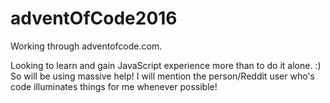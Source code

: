 # adventOfCode2016
Working through adventofcode.com.

Looking to learn and gain JavaScript experience more than to do it alone. :) So will be using massive help!
I will mention the person/Reddit user who's code illuminates things for me whenever possible! 
